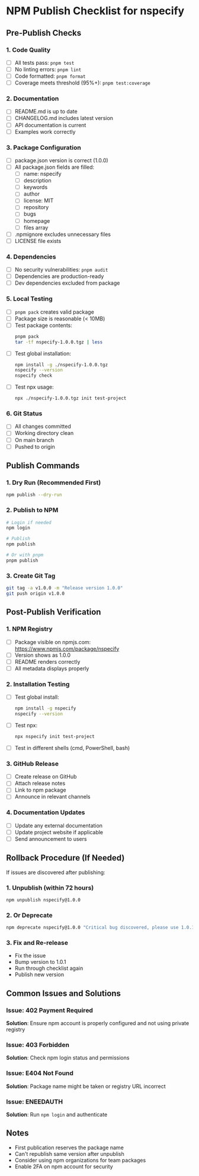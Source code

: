 # NPM Publish Checklist for nspecify

## Pre-Publish Checks

### 1. Code Quality
- [ ] All tests pass: `pnpm test`
- [ ] No linting errors: `pnpm lint`
- [ ] Code formatted: `pnpm format`
- [ ] Coverage meets threshold (95%+): `pnpm test:coverage`

### 2. Documentation
- [ ] README.md is up to date
- [ ] CHANGELOG.md includes latest version
- [ ] API documentation is current
- [ ] Examples work correctly

### 3. Package Configuration
- [ ] package.json version is correct (1.0.0)
- [ ] All package.json fields are filled:
  - [ ] name: nspecify
  - [ ] description
  - [ ] keywords
  - [ ] author
  - [ ] license: MIT
  - [ ] repository
  - [ ] bugs
  - [ ] homepage
  - [ ] files array
- [ ] .npmignore excludes unnecessary files
- [ ] LICENSE file exists

### 4. Dependencies
- [ ] No security vulnerabilities: `pnpm audit`
- [ ] Dependencies are production-ready
- [ ] Dev dependencies excluded from package

### 5. Local Testing
- [ ] `pnpm pack` creates valid package
- [ ] Package size is reasonable (< 10MB)
- [ ] Test package contents:
  ```bash
  pnpm pack
  tar -tf nspecify-1.0.0.tgz | less
  ```
- [ ] Test global installation:
  ```bash
  npm install -g ./nspecify-1.0.0.tgz
  nspecify --version
  nspecify check
  ```
- [ ] Test npx usage:
  ```bash
  npx ./nspecify-1.0.0.tgz init test-project
  ```

### 6. Git Status
- [ ] All changes committed
- [ ] Working directory clean
- [ ] On main branch
- [ ] Pushed to origin

## Publish Commands

### 1. Dry Run (Recommended First)
```bash
npm publish --dry-run
```

### 2. Publish to NPM
```bash
# Login if needed
npm login

# Publish
npm publish

# Or with pnpm
pnpm publish
```

### 3. Create Git Tag
```bash
git tag -a v1.0.0 -m "Release version 1.0.0"
git push origin v1.0.0
```

## Post-Publish Verification

### 1. NPM Registry
- [ ] Package visible on npmjs.com: https://www.npmjs.com/package/nspecify
- [ ] Version shows as 1.0.0
- [ ] README renders correctly
- [ ] All metadata displays properly

### 2. Installation Testing
- [ ] Test global install:
  ```bash
  npm install -g nspecify
  nspecify --version
  ```
- [ ] Test npx:
  ```bash
  npx nspecify init test-project
  ```
- [ ] Test in different shells (cmd, PowerShell, bash)

### 3. GitHub Release
- [ ] Create release on GitHub
- [ ] Attach release notes
- [ ] Link to npm package
- [ ] Announce in relevant channels

### 4. Documentation Updates
- [ ] Update any external documentation
- [ ] Update project website if applicable
- [ ] Send announcement to users

## Rollback Procedure (If Needed)

If issues are discovered after publishing:

### 1. Unpublish (within 72 hours)
```bash
npm unpublish nspecify@1.0.0
```

### 2. Or Deprecate
```bash
npm deprecate nspecify@1.0.0 "Critical bug discovered, please use 1.0.1"
```

### 3. Fix and Re-release
- Fix the issue
- Bump version to 1.0.1
- Run through checklist again
- Publish new version

## Common Issues and Solutions

### Issue: 402 Payment Required
**Solution**: Ensure npm account is properly configured and not using private registry

### Issue: 403 Forbidden
**Solution**: Check npm login status and permissions

### Issue: E404 Not Found
**Solution**: Package name might be taken or registry URL incorrect

### Issue: ENEEDAUTH
**Solution**: Run `npm login` and authenticate

## Notes

- First publication reserves the package name
- Can't republish same version after unpublish
- Consider using npm organizations for team packages
- Enable 2FA on npm account for security